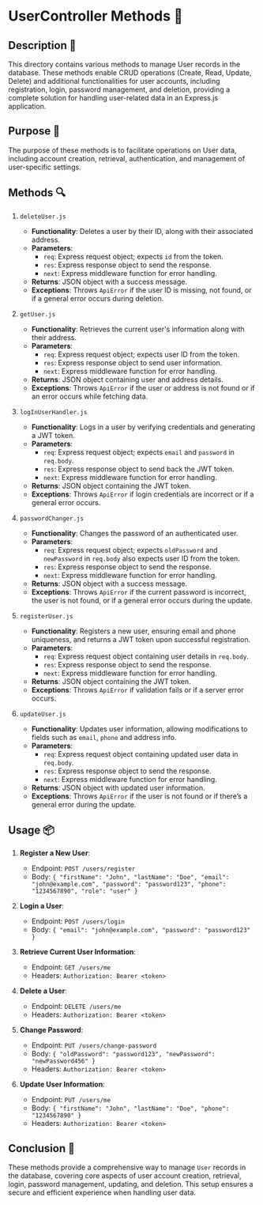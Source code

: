 # UserController Methods 📂

## Description 📝

This directory contains various methods to manage User records in the database.
These methods enable CRUD operations (Create, Read, Update, Delete) and additional functionalities for user accounts, including registration, login, password management, and deletion, providing a complete solution for handling user-related data in an Express.js application.

## Purpose 🎯

The purpose of these methods is to facilitate operations on User data, including account creation, retrieval, authentication, and management of user-specific settings.

## Methods 🔍

1. `deleteUser.js`

    - **Functionality**: Deletes a user by their ID, along with their associated address.
    - **Parameters**:
        - `req`: Express request object; expects `id` from the token.
        - `res`: Express response object to send the response.
        - `next`: Express middleware function for error handling.
    - **Returns**: JSON object with a success message.
    - **Exceptions**: Throws `ApiError` if the user ID is missing, not found, or if a general error occurs during deletion.

2. `getUser.js`

    - **Functionality**: Retrieves the current user's information along with their address.
    - **Parameters**:
        - `req`: Express request object; expects user ID from the token.
        - `res`: Express response object to send user information.
        - `next`: Express middleware function for error handling.
    - **Returns**: JSON object containing user and address details.
    - **Exceptions**: Throws `ApiError` if the user or address is not found or if an error occurs while fetching data.

3. `logInUserHandler.js`

    - **Functionality**: Logs in a user by verifying credentials and generating a JWT token.
    - **Parameters**:
        - `req`: Express request object; expects `email` and `password` in `req.body`.
        - `res`: Express response object to send back the JWT token.
        - `next`: Express middleware function for error handling.
    - **Returns**: JSON object containing the JWT token.
    - **Exceptions**: Throws `ApiError` if login credentials are incorrect or if a general error occurs.

4. `passwordChanger.js`

    - **Functionality**: Changes the password of an authenticated user.
    - **Parameters**:
        - `req`: Express request object; expects `oldPassword` and `newPassword` in `req.body` also expects user ID from the token.
        - `res`: Express response object to send the response.
        - `next`: Express middleware function for error handling.
    - **Returns**: JSON object with a success message.
    - **Exceptions**: Throws `ApiError` if the current password is incorrect, the user is not found, or if a general error occurs during the update.

5. `registerUser.js`

    - **Functionality**: Registers a new user, ensuring email and phone uniqueness, and returns a JWT token upon successful registration.
    - **Parameters**:
        - `req`: Express request object containing user details in `req.body`.
        - `res`: Express response object to send the response.
        - `next`: Express middleware function for error handling.
    - **Returns**: JSON object containing the JWT token.
    - **Exceptions**: Throws `ApiError` if validation fails or if a server error occurs.

6. `updateUser.js`

    - **Functionality**: Updates user information, allowing modifications to fields such as `email`, `phone` and address info.
    - **Parameters**:
        - `req`: Express request object containing updated user data in `req.body`.
        - `res`: Express response object to send the response.
        - `next`: Express middleware function for error handling.
    - **Returns**: JSON object with updated user information.
    - **Exceptions**: Throws `ApiError` if the user is not found or if there’s a general error during the update.

## Usage 📦

1. **Register a New User**:

    - Endpoint: `POST /users/register`
    - Body: `{ "firstName": "John", "lastName": "Doe", "email": "john@example.com", "password": "password123", "phone": "1234567890", "role": "user" }`

2. **Login a User**:

    - Endpoint: `POST /users/login`
    - Body: `{ "email": "john@example.com", "password": "password123" }`

3. **Retrieve Current User Information**:

    - Endpoint: `GET /users/me`
    - Headers: `Authorization: Bearer <token>`

4. **Delete a User**:

    - Endpoint: `DELETE /users/me`
    - Headers: `Authorization: Bearer <token>`

5. **Change Password**:

    - Endpoint: `PUT /users/change-password`
    - Body: `{ "oldPassword": "password123", "newPassword": "newPassword456" }`
    - Headers: `Authorization: Bearer <token>`

6. **Update User Information**:
    - Endpoint: `PUT /users/me`
    - Body: `{ "firstName": "John", "lastName": "Doe", "phone": "1234567890" }`
    - Headers: `Authorization: Bearer <token>`

## Conclusion 🚀

These methods provide a comprehensive way to manage `User` records in the database, covering core aspects of user account creation, retrieval, login, password management, updating, and deletion.
This setup ensures a secure and efficient experience when handling user data.
